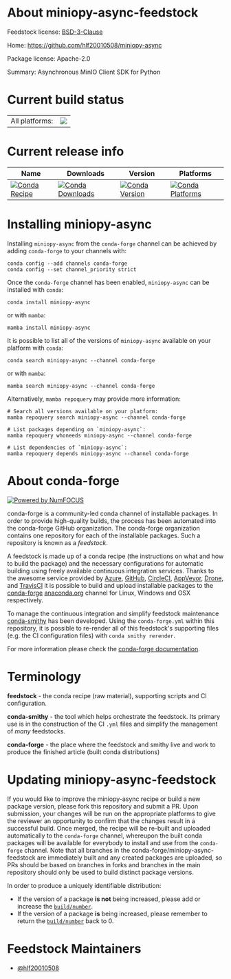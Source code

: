 About miniopy-async-feedstock
=============================

Feedstock license: [BSD-3-Clause](https://github.com/conda-forge/miniopy-async-feedstock/blob/main/LICENSE.txt)

Home: https://github.com/hlf20010508/miniopy-async

Package license: Apache-2.0

Summary: Asynchronous MinIO Client SDK for Python

Current build status
====================


<table><tr><td>All platforms:</td>
    <td>
      <a href="https://dev.azure.com/conda-forge/feedstock-builds/_build/latest?definitionId=21984&branchName=main">
        <img src="https://dev.azure.com/conda-forge/feedstock-builds/_apis/build/status/miniopy-async-feedstock?branchName=main">
      </a>
    </td>
  </tr>
</table>

Current release info
====================

| Name | Downloads | Version | Platforms |
| --- | --- | --- | --- |
| [![Conda Recipe](https://img.shields.io/badge/recipe-miniopy--async-green.svg)](https://anaconda.org/conda-forge/miniopy-async) | [![Conda Downloads](https://img.shields.io/conda/dn/conda-forge/miniopy-async.svg)](https://anaconda.org/conda-forge/miniopy-async) | [![Conda Version](https://img.shields.io/conda/vn/conda-forge/miniopy-async.svg)](https://anaconda.org/conda-forge/miniopy-async) | [![Conda Platforms](https://img.shields.io/conda/pn/conda-forge/miniopy-async.svg)](https://anaconda.org/conda-forge/miniopy-async) |

Installing miniopy-async
========================

Installing `miniopy-async` from the `conda-forge` channel can be achieved by adding `conda-forge` to your channels with:

```
conda config --add channels conda-forge
conda config --set channel_priority strict
```

Once the `conda-forge` channel has been enabled, `miniopy-async` can be installed with `conda`:

```
conda install miniopy-async
```

or with `mamba`:

```
mamba install miniopy-async
```

It is possible to list all of the versions of `miniopy-async` available on your platform with `conda`:

```
conda search miniopy-async --channel conda-forge
```

or with `mamba`:

```
mamba search miniopy-async --channel conda-forge
```

Alternatively, `mamba repoquery` may provide more information:

```
# Search all versions available on your platform:
mamba repoquery search miniopy-async --channel conda-forge

# List packages depending on `miniopy-async`:
mamba repoquery whoneeds miniopy-async --channel conda-forge

# List dependencies of `miniopy-async`:
mamba repoquery depends miniopy-async --channel conda-forge
```


About conda-forge
=================

[![Powered by
NumFOCUS](https://img.shields.io/badge/powered%20by-NumFOCUS-orange.svg?style=flat&colorA=E1523D&colorB=007D8A)](https://numfocus.org)

conda-forge is a community-led conda channel of installable packages.
In order to provide high-quality builds, the process has been automated into the
conda-forge GitHub organization. The conda-forge organization contains one repository
for each of the installable packages. Such a repository is known as a *feedstock*.

A feedstock is made up of a conda recipe (the instructions on what and how to build
the package) and the necessary configurations for automatic building using freely
available continuous integration services. Thanks to the awesome service provided by
[Azure](https://azure.microsoft.com/en-us/services/devops/), [GitHub](https://github.com/),
[CircleCI](https://circleci.com/), [AppVeyor](https://www.appveyor.com/),
[Drone](https://cloud.drone.io/welcome), and [TravisCI](https://travis-ci.com/)
it is possible to build and upload installable packages to the
[conda-forge](https://anaconda.org/conda-forge) [anaconda.org](https://anaconda.org/)
channel for Linux, Windows and OSX respectively.

To manage the continuous integration and simplify feedstock maintenance
[conda-smithy](https://github.com/conda-forge/conda-smithy) has been developed.
Using the ``conda-forge.yml`` within this repository, it is possible to re-render all of
this feedstock's supporting files (e.g. the CI configuration files) with ``conda smithy rerender``.

For more information please check the [conda-forge documentation](https://conda-forge.org/docs/).

Terminology
===========

**feedstock** - the conda recipe (raw material), supporting scripts and CI configuration.

**conda-smithy** - the tool which helps orchestrate the feedstock.
                   Its primary use is in the construction of the CI ``.yml`` files
                   and simplify the management of *many* feedstocks.

**conda-forge** - the place where the feedstock and smithy live and work to
                  produce the finished article (built conda distributions)


Updating miniopy-async-feedstock
================================

If you would like to improve the miniopy-async recipe or build a new
package version, please fork this repository and submit a PR. Upon submission,
your changes will be run on the appropriate platforms to give the reviewer an
opportunity to confirm that the changes result in a successful build. Once
merged, the recipe will be re-built and uploaded automatically to the
`conda-forge` channel, whereupon the built conda packages will be available for
everybody to install and use from the `conda-forge` channel.
Note that all branches in the conda-forge/miniopy-async-feedstock are
immediately built and any created packages are uploaded, so PRs should be based
on branches in forks and branches in the main repository should only be used to
build distinct package versions.

In order to produce a uniquely identifiable distribution:
 * If the version of a package **is not** being increased, please add or increase
   the [``build/number``](https://docs.conda.io/projects/conda-build/en/latest/resources/define-metadata.html#build-number-and-string).
 * If the version of a package **is** being increased, please remember to return
   the [``build/number``](https://docs.conda.io/projects/conda-build/en/latest/resources/define-metadata.html#build-number-and-string)
   back to 0.

Feedstock Maintainers
=====================

* [@hlf20010508](https://github.com/hlf20010508/)

